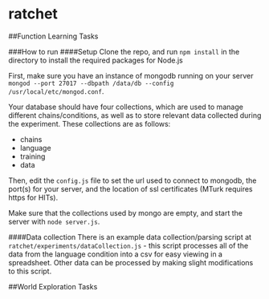 # ratchet

##Function Learning Tasks

###How to run
####Setup
Clone the repo, and run `npm install` in the directory to install the required packages for Node.js

First, make sure you have an instance of mongodb running on your server `mongod --port 27017 --dbpath /data/db --config /usr/local/etc/mongod.conf`. 

Your database should have four collections, which are used to manage different chains/conditions, as well as to store relevant data collected during the experiment.
These collections are as follows:
* chains
* language
* training
* data

Then, edit the `config.js` file to set the url used to connect to mongodb, the port(s) for your server, and the location of ssl certificates (MTurk requires https for HITs).

Make sure that the collections used by mongo are empty, and start the server with `node server.js`.

####Data collection
There is an example data collection/parsing script at `ratchet/experiments/dataCollection.js` - this script processes all of the data from the language condition into a csv for easy viewing in a spreadsheet.
Other data can be processed by making slight modifications to this script.

##World Exploration Tasks
